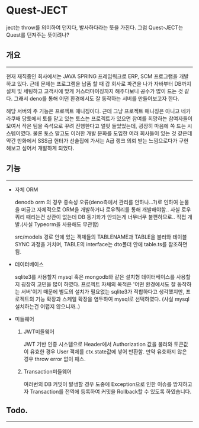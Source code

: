 # Quest-JECT
ject는 throw를 의미하여 던지다, 발사하다라는 뜻을 가진다. 그럼 Quest-JECT는 Quest를 던져주는 뜻이려나?

## 개요
***
현재 재직중인 회사에서는 JAVA SPRING 프레임워크로 ERP, SCM 프로그램을 개발하고 있다. 근데 문제는 프로그램을 납품 할 때 갑 회사로 파견을 나가 자바부터 DB까지 설치 및 세팅하고 고객사에 맞게 커스터마이징까지 해주다보니 공수가 많이 드는 것 같다. 그래서 deno를 통해 어떤 환경에서도 잘 동작하는 서버를 만들어보고자 한다.

해당 서버의 주 기능은 프로젝트 매니징이다. 근데 그냥 프로젝트 매니징은 아니고 네카라쿠배 당토에서 토를 맡고 있는 토스는 프로젝트가 있으면 참여를 희망하는 참여자들이 모여서 작은 팀을 즉석으로 꾸려 진행한다고 얼핏 들었었는데, 굉장히 마음에 쏙 드는 시스템이였다. 물론 토스 말고도 이러한 개발 문화를 도입한 여러 회사들이 있는 것 같은데 약간 만화에서 SSS급 헌터가 선술집에 가서는 A급 랭크 의뢰 받는 느낌으로다가 구현해보고 싶어서 개발하게 되었다. 

## 기능
***
- 자체 ORM

    denodb orm 의 경우 종속성 오류(deno측에서 관리를 안하나...?)로 인하여 눈물을 머금고 자체적으로 ORM을 개발하거나 로우쿼리를 통해 개발해야함.. 사실 로우쿼리 때리는건 상관이 없는데 DB 동기화가 안되는게 너무너무 불편하므로.. 직접 개발.(사실 Typeorm을 사용해도 무관함)

    src/models 경로 안에 있는 객체들의 TABLENAME과 TABLE을 불러와 테이블 SYNC 과정을 거치며, TABLE의 interface는 dto폴더 안에 table.ts를 참조하면 됨.

- 데이터베이스

    sqlite3를 사용할지 mysql 혹은 mongodb와 같은 설치형 데이터베이스를 사용할지 굉장히 고민을 많이 하였다.
    프로젝트 자체의 목적은 '어떤 환경에서도 잘 동작하는 서버'이기 때문에 별도의 설치가 필요없는 sqlite3가 적합하다고 생각했지만, 프로젝트의 기능 확장과 스케일 확장을 염두하여 mysql로 선택하였다. (사실 mysql 설치하는건 어렵지 않으니까..)

- 미들웨어

    1. JWT미들웨어
        
        JWT 기반 인증 시스템으로 Header에서 Authorization 값을 불러와 토큰값이 유효한 경우 User 객체를 ctx.state값에 넣어 반환함.
        만약 유효하지 않은 경우 throw error 없이 패스.

    2. Transaction미들웨어

        여러번의 DB 커밋이 발생할 경우 도중에 Exception으로 인한 이슈를 방지하고자 Transaction를 전역에 등록하여 커밋을 Rollback할 수 있도록 하였습니다.

## Todo.
***